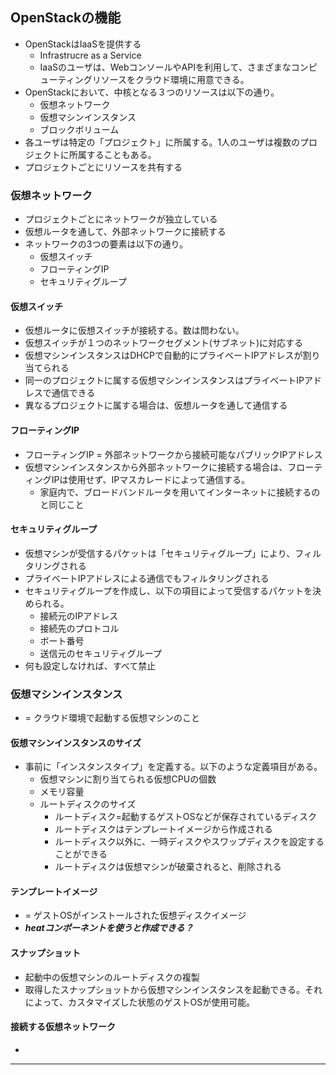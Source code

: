 ## OpenStackの機能
* OpenStackはIaaSを提供する
  * Infrastrucre as a Service
  * IaaSのユーザは、WebコンソールやAPIを利用して、さまざまなコンピューティングリソースをクラウド環境に用意できる。
* OpenStackにおいて、中核となる３つのリソースは以下の通り。
  * 仮想ネットワーク
  * 仮想マシンインスタンス
  * ブロックボリューム
* 各ユーザは特定の「プロジェクト」に所属する。1人のユーザは複数のプロジェクトに所属することもある。
* プロジェクトごとにリソースを共有する

### 仮想ネットワーク
* プロジェクトごとにネットワークが独立している
* 仮想ルータを通して、外部ネットワークに接続する
* ネットワークの3つの要素は以下の通り。
  * 仮想スイッチ
  * フローティングIP
  * セキュリティグループ

#### 仮想スイッチ
* 仮想ルータに仮想スイッチが接続する。数は問わない。
* 仮想スイッチが１つのネットワークセグメント(サブネット)に対応する
* 仮想マシンインスタンスはDHCPで自動的にプライベートIPアドレスが割り当てられる
* 同一のプロジェクトに属する仮想マシンインスタンスはプライベートIPアドレスで通信できる
* 異なるプロジェクトに属する場合は、仮想ルータを通して通信する

#### フローティングIP
* フローティングIP = 外部ネットワークから接続可能なパブリックIPアドレス
* 仮想マシンインスタンスから外部ネットワークに接続する場合は、フローティングIPは使用せず、IPマスカレードによって通信する。
  * 家庭内で、ブロードバンドルータを用いてインターネットに接続するのと同じこと

#### セキュリティグループ
* 仮想マシンが受信するパケットは「セキュリティグループ」により、フィルタリングされる
* プライベートIPアドレスによる通信でもフィルタリングされる
* セキュリティグループを作成し、以下の項目によって受信するパケットを決められる。
  * 接続元のIPアドレス
  * 接続先のプロトコル
  * ボート番号
  * 送信元のセキュリティグループ
* 何も設定しなければ、すべて禁止

### 仮想マシンインスタンス
* = クラウド環境で起動する仮想マシンのこと

#### 仮想マシンインスタンスのサイズ
* 事前に「インスタンスタイプ」を定義する。以下のような定義項目がある。
  * 仮想マシンに割り当てられる仮想CPUの個数
  * メモリ容量
  * ルートディスクのサイズ
    * ルートディスク=起動するゲストOSなどが保存されているディスク
    * ルートディスクはテンプレートイメージから作成される
    * ルートディスク以外に、一時ディスクやスワップディスクを設定することができる
    * ルートディスクは仮想マシンが破棄されると、削除される

#### テンプレートイメージ
  * = ゲストOSがインストールされた仮想ディスクイメージ
  * ___heatコンポーネントを使うと作成できる？___

#### スナップショット
  * 起動中の仮想マシンのルートディスクの複製
  * 取得したスナップショットから仮想マシンインスタンスを起動できる。それによって、カスタマイズした状態のゲストOSが使用可能。

#### 接続する仮想ネットワーク
*
















---
